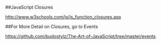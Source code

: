 ﻿##JavaScript Closures

http://www.w3schools.com/js/js_function_closures.asp

##For More Detail on Closures, go to Events

https://github.com/budostylz/The-Art-of-JavaScript/tree/master/events


